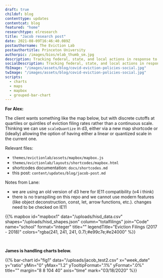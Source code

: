 ```yaml
---
draft: true
childof: blog
contenttype: updates
contentcat: blog
featured: "home"
researchtype: elresearch
title: "Jacob research post"
date: 2021-08-09T16:46:40.089Z
postauthorname: The Eviction Lab
postauthortitle: Princeton University
authorpic: /images/bios/elab_thumb_sm.jpg
description: Tracking federal, state, and local actions in response to the pandemic.
socialDescription: Tracking federal, state, and local actions in response to the pandemic.
fbImage: "/images/assets/blog/covid-eviction-policies-social.jpg"
twImage: "/images/assets/blog/covid-eviction-policies-social.jpg"
scripts:
  - charts
  - maps
  - mapbox
  - grouped-bar-chart
---
```


**For Alex:**

The client wants something like the map below, but with discrete cutoffs at quartiles or quintiles of eviction filing rates rather than a continuous scale. Thinking we can use <code>scaleQuantize</code> in d3, either via a new map shortcode or (ideally) allowing the option of having either a linear or quantized scale in the current one.

Relevant files:

- `themes/evictionlab/assets/mapbox/mapbox.js`
- `themes/evictionlab/layouts/shortcodes/mapbox.html`
- shortcodes documentation: `docs/shortcodes.md`
- this post: `content/updates/blog/jacob-post.md`

Notes from Lane:

- we are using an old version of d3 here for IE11 compatibility (v4 i think)
- there is no transpiling on this repo and we cannot use modern features (like object deconstruction, const, let, arrow functions, etc.).  changes need to be checked on IE11

{{% mapbox
  id="mapbox1"
  data="/uploads/hisd_data.csv"
  shapes="/uploads/hisd_shapes.json"
  column="totalfilings"
  join="Code"
  name="school"
  format="integer"
  title=""
  legendTitle="Eviction Filings (2017 - 2018)"
  colors="rgba(241, 241, 241, 0.7);#e99c7e;#e24000"
%}}

<br/>

**James is handling charts below.**


{{% bar-chart
  id="fig1"
  data="/uploads/jacob_test2.csv"
  x="week_date"
  y="ratio"
  yMin="0"
  yMax="1.2"
  yTooltipFormat=".1%"
  yFormat=".0%"
  title=""
  margin="8 8 104 40"
  axis="time"
  mark="03/18/2020"
%}}
